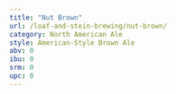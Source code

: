 ```yaml
---
title: "Nut Brown"
url: /loaf-and-stein-brewing/nut-brown/
category: North American Ale
style: American-Style Brown Ale
abv: 0
ibu: 0
srm: 0
upc: 0
---
```


